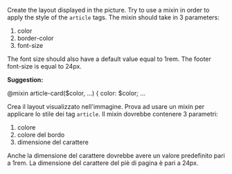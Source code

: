 
Create the layout displayed in the picture. Try to use a mixin in order to apply the style of the `article` tags. The mixin should take in 3 parameters:
1. color
2. border-color
3. font-size

The font size should also have a default value equal to 1rem. The footer font-size is equal to 24px.

**Suggestion:**

@mixin article-card($color, ...) {
color: $color;
...

Crea il layout visualizzato nell'immagine. Prova ad usare un mixin per applicare lo stile dei tag `article`. Il mixin dovrebbe contenere 3 parametri:
1. colore
2. colore del bordo
3. dimensione del carattere

Anche la dimensione del carattere dovrebbe avere un valore predefinito pari a 1rem. La dimensione del carattere del piè di pagina è pari a 24px.